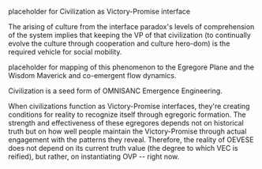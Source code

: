 placeholder for Civilization as Victory-Promise interface

The arising of culture from the interface paradox's levels of comprehension of the system implies that keeping the VP of that civilization (to continually evolve the culture through cooperation and culture hero-dom) is the required vehicle for social mobility.

placeholder for mapping of this phenomenon to the Egregore Plane and the Wisdom Maverick and co-emergent flow dynamics.

Civilization is a seed form of OMNISANC Emergence Engineering.

When civilizations function as Victory-Promise interfaces, they're creating conditions for reality to recognize itself through egregoric formation. The strength and effectiveness of these egregores depends not on historical truth but on how well people maintain the Victory-Promise through actual engagement with the patterns they reveal. Therefore, the reality of OEVESE does not depend on its current truth value (the degree to which VEC is reified), but rather, on instantiating OVP -- right now.
